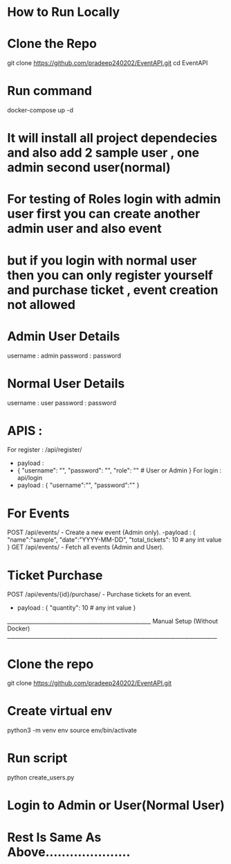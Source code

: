 # How to Run Locally

# Clone the Repo
git clone https://github.com/pradeep240202/EventAPI.git
cd EventAPI

# Run command 
docker-compose up -d

# It will install all project dependecies and also add 2 sample user , one admin second user(normal)

# For testing of Roles login with admin user first you can create another admin user and also event 
# but if you login with normal user then you can only register yourself and purchase ticket , event creation not allowed

# Admin User Details
username : admin
password : password

# Normal User Details
username : user
password : password

# APIS :

 For register : /api/register/   
 - payload :
 - {
    "username": "",
    "password": "",
    "role": ""  # User or Admin
  } 
 For login : api/login
  - payload :
    {
    "username":"",
    "password":""
    }

# For Events 
  POST /api/events/ - Create a new event (Admin only).
  -payload : 
    {
    "name":"sample",
    "date":"YYYY-MM-DD",
    "total_tickets": 10  # any int value
    }
	GET /api/events/ - Fetch all events (Admin and User).

 # Ticket Purchase 
 POST /api/events/{id}/purchase/ - Purchase tickets for an event.
 - payload :
   {
    "quantity": 10   # any int value 
   }

 ____________________________________________________ Manual Setup (Without Docker) ____________________________________________________________________________

 # Clone the repo
 git clone https://github.com/pradeep240202/EventAPI.git

 # Create virtual env
 python3 -m venv env
 source env/bin/activate

 # Run script
 python create_users.py

 # Login to Admin or User(Normal User)

 # Rest Is Same As Above.....................
 

 
